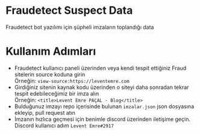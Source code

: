 # Fraudetect Suspect Data
Fraudetect bot yazılımı için şüpheli imzaların toplandığı data

# Kullanım Adımları
* Fraudetect kullanıcı paneli üzerinden veya kendi tespit ettiğiniz Fraud sitelerin source koduna girin<br> 
Örneğin: ```view-source:https://leventemre.com```
* Girdiğiniz sitenin kaynak kodu üzerinden o siteyi daha sonradan tekrar tespit edebileceğimiz bir imza alın<br>
Örneğin: ```<title>Levent Emre PAÇAL - Blog</title>```
* Bulduğunuz imzayı repo içerisinde bulunan ```imzalar.json``` json dosyasına ekleyip, pull request atın
* İmzanın hızlıca geçmesi için benimle discord üzerinden iletişime geçin. Discord kullanıcı adım ```Levent Emre#2917```
